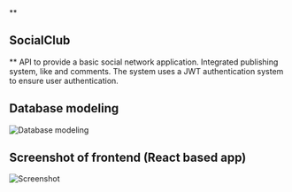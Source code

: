 **

## SocialClub

**
API to provide a basic social network application.
Integrated publishing system, like and comments.
The system uses a JWT authentication system to ensure user authentication.

## Database modeling

![Database modeling](https://i.ibb.co/qj4TLjH/dfbfd.png)

## Screenshot of frontend (React based app)
![Screenshot](https://i.ibb.co/C0kW5jp/localhost-5173-auth-i-Phone-12-Pro.png)
